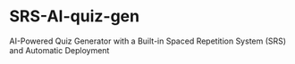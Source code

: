# SRS-AI-quiz-gen
AI-Powered Quiz Generator with a Built-in Spaced Repetition System (SRS) and Automatic Deployment
